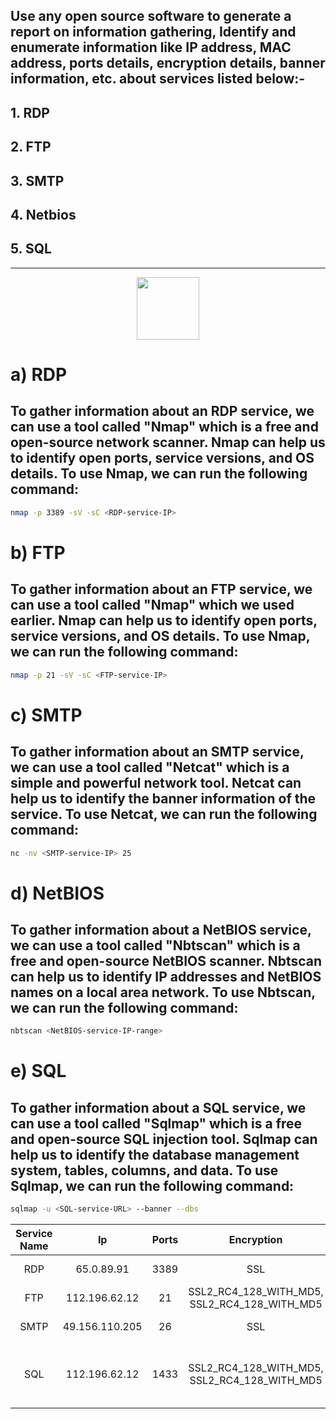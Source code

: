 ## Use any open source software to generate a report on information gathering, Identify and enumerate information like IP address, MAC address, ports details, encryption details, banner information, etc. about services listed below:-
           
## 1. RDP
## 2. FTP
## 3. SMTP
## 4. Netbios
## 5. SQL               
----

<p align="center">
  <img src="https://media3.giphy.com/media/v1.Y2lkPTc5MGI3NjExNDAyZjUxMTY3Y2IyNTJjYzAxMDA2YjBmODM5ODJhNWFmMDUwYjA3NSZjdD1z/XSmHWLpvdycR6xukzC/giphy.gif" width=100>
  <br>

</p>

# a) RDP

## To gather information about an RDP service, we can use a tool called "Nmap" which is a free and open-source network scanner. Nmap can help us to identify open ports, service versions, and OS details. To use Nmap, we can run the following command:

```sh
nmap -p 3389 -sV -sC <RDP-service-IP>
```

# b) FTP

## To gather information about an FTP service, we can use a tool called "Nmap" which we used earlier. Nmap can help us to identify open ports, service versions, and OS details. To use Nmap, we can run the following command:

```sh
nmap -p 21 -sV -sC <FTP-service-IP>
```

# c) SMTP

## To gather information about an SMTP service, we can use a tool called "Netcat" which is a simple and powerful network tool. Netcat can help us to identify the banner information of the service. To use Netcat, we can run the following command:

```sh
nc -nv <SMTP-service-IP> 25
```

# d) NetBIOS

## To gather information about a NetBIOS service, we can use a tool called "Nbtscan" which is a free and open-source NetBIOS scanner. Nbtscan can help us to identify IP addresses and NetBIOS names on a local area network. To use Nbtscan, we can run the following command:

```sh
nbtscan <NetBIOS-service-IP-range>
```

# e) SQL

## To gather information about a SQL service, we can use a tool called "Sqlmap" which is a free and open-source SQL injection tool. Sqlmap can help us to identify the database management system, tables, columns, and data. To use Sqlmap, we can run the following command:

```sh
sqlmap -u <SQL-service-URL> --banner --dbs
```
| Service Name      | Ip              | Ports            |  Encryption     | Banner          | Netbios         |
| :---------------: |:---------------:| :---------------:|:---------------:|:---------------:|:---------------:|
| RDP               | 65.0.89.91      | 3389             |  SSL            | ms-wbt-server   | EC2AMAZ-6QTV5EA | 
| FTP               | 112.196.62.12   | 21               |  SSL2_RC4_128_WITH_MD5, SSL2_RC4_128_WITH_MD5       | Microsoft ftpd  |  LPU             |
| SMTP              | 49.156.110.205  | 26               |  SSL            | Exim smtp       |  netbios-ssn    |
| SQL               | 112.196.62.12   | 1433             | SSL2_RC4_128_WITH_MD5, SSL2_RC4_128_WITH_MD5         | Microsoft SQL Server 2012 SP4     |  LPU            |
